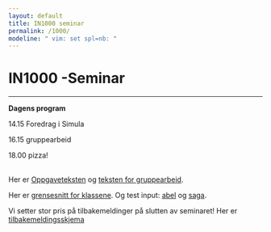 ```yaml
---
layout: default
title: IN1000 seminar
permalink: /1000/
modeline: " vim: set spl=nb: "
---
```


# IN1000 -Seminar

---

**Dagens program**

14.15 Foredrag i Simula

16.15 gruppearbeid

18.00 pizza!
<br><br>

Her er [Oppgaveteksten](/static/IN1000-seminar/ny_versjon_prosjektoppgave.docx.pdf) og [teksten for gruppearbeid](/static/IN1000-seminar/IN1000-Seminar-gruppeoppgaver.pdf).


Her er [grensesnitt for klassene](/static/IN1000-seminar/prosjektoppgave_grensesnitt.py).
Og test input: [abel](/static/IN1000-seminar/abel.txt) og [saga](/static/IN1000-seminar/saga.txt).

Vi setter stor pris på tilbakemeldinger på slutten av seminaret! Her er [tilbakemeldingsskjema](https://nettskjema.no/a/tilbakemelding-h19)
